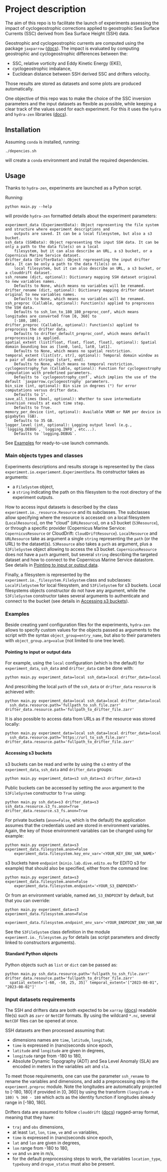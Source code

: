 # Project description

The aim of this repo is to facilitate the launch of experiments assessing the impact of cyclogeostrophic corrections 
applied to geostrophic Sea Surface Currents (SSC) derived from Sea Surface Height (SSH) data.

Geostrophic and cyclogeostrophic currents are computed using the package `jaxparrow` ([docs](https://jaxparrow.readthedocs.io/)).
The impact is evaluated by computing geostrophic and cyclogeostrophic differences between the:
- SSC, relative vorticity and Eddy Kinetic Energy (EKE),
- cyclogeostrophic imbalance,
- Euclidean distance between SSH derived SSC and drifters velocity.

Those results are stored as datasets and some plots are produced automatically.

One objective of this repo was to make the choice of the SSC inversion parameters and the input datasets 
as flexible as possible, while keeping a clear track of the values used for each experiment.
For this it uses the `hydra` and `hydra-zen` libraries ([docs](https://mit-ll-responsible-ai.github.io/hydra-zen/)).

## Installation

Assuming `conda` is installed, running:
```shell
./depencies.sh
```
will create a `conda` environment and install the required dependencies.

## Usage

Thanks to `hydra-zen`, experiments are launched as a Python script.

Running:
```shell
python main.py --help
```
will provide `hydra-zen` formatted details about the experiment parameters:
```
experiment_data (ExperimentData): Object representing the file system and structure where experiment descriptions and
    outputs are saved. It can be a local filesystem, but also a s3 bucket.
ssh_data (SSHData): Object representing the input SSH data. It can be only a path to the data file(s) on a local 
    filesystem, but it can also describe an URL, a s3 bucket, or a Copernicus Marine Service dataset.
drifter_data (DrifterData): Object representing the input drifter data. It can be only a path to the data file(s) on a 
    local filesystem, but it can also describe an URL, a s3 bucket, or a clouddrift dataset.
ssh_rename (dict, optional): Dictionary mapping SSH dataset original to new variables names.
    Defaults to None, which means no variables will be renamed.
drifter_rename (dict, optional): Dictionary mapping drifter dataset original to new variables names.
    Defaults to None, which means no variables will be renamed.
ssh_preproc (Callable, optional): Function(s) applied to preprocess the SSH data.
    Defaults to ssh_lon_to_180_180_preproc_conf, which means longitudes are converted from [0, 360] to
    [-180, 180].
drifter_preproc (Callable, optional): Function(s) applied to preprocess the drifter data.
    Defaults to drifter_default_preproc_conf, which means default preprocessing is applied.
spatial_extent (list[float, float, float, float], optional): Spatial domain bounding box as [lon0, lon1, lat0, lat1].
    Defaults to None, which means no spatial restriction.
temporal_extent (list[str, str], optional): Temporal domain window as a pair of date strings [start, end].
    Defaults to None, which means no temporal restriction.
cyclogeostrophy_fun (Callable, optional): Function for cyclogeostrophy computation with predefined parameters.
    Defaults to `cyclogeostrophy_conf`, which implies the use of the default `jaxparrow.cyclogeostrophy` parameters.
bin_size (int, optional): Bin size in degrees (°) for error computations versus drifter data.
    Defaults to 1°.
save_all_times (bool, optional): Whether to save intermediate inversion results at each time step.
    Defaults to True.
memory_per_device (int, optional): Available VRAM or RAM per device in gigabytes (GB).
    Defaults to 35 GB.
logger_level (int, optional): Logging output level (e.g., `logging.DEBUG`, `logging.INFO`, etc...).
    Defaults to `logging.DEBUG`.
```

See [Examples](###Examples) for ready-to-use launch commands.

### Main objects types and classes

Experiments descriptions and results storage is represented by the class `experiment.io.experiement.ExperimentData`.
Its constructor takes as arguments:
- a `FileSystem` object,
- a `string` indicating the path on this filesystem to the root directory of the experiment outputs.

How to access input datasets is described by the class `experiment.io._resource.Resource` and its subclasses.
The subclasses allow specifying where the resource is accessed: on a local filesystem (`LocalResource`), 
on the "cloud" (`URLResource`), on a s3 bucket (`S3Resource`), or through a specific provider 
(Copernicus Marine Service: `CopernicusResource` or CloudDrift: `CloudDriftResource`).
`LocalResource` and `URLResource` take as argument a single `string` representing the `path` (or the URL)
 to the dataset(s).
`S3Resource` also takes a `path` as argument, plus a `S3FileSystem` object allowing to access the s3 bucket.
`CopernicusResource` does not have a `path` argument, but several `string` describing the targeted dataset 
and how to connect to the Copernicus Marine Service datastore. 
See details in [Pointing to input or output data](####Pointing-to-input-or-output-data).

Finally, a filesystem is represented by the `experiment.io._filesystem.FileSystem` class and subclasses: 
`LocalFileSystem` for local filesystem, and `S3FileSystem` for s3 buckets.
Local filesystems objects constructor do not have any argument, while the `S3FileSystem` constructor takes several 
arguments to authenticate and connect to the bucket (see details in [Accessing s3 buckets](####Accessing-s3-buckets)).

### Examples

Beside creating yaml configuration files for the experiments, `hydra-zen` allows to specify custom values for the 
objects passed as arguments to the script with the syntax `object_group=entry_name`, 
but also to their parameters with `object_group.arg=value` (not limited to one tree level).

#### Pointing to input or output data

For example, using the `local` configuration (which is the default) for `experiment_data`, `ssh_data` and `drifter_data` 
can be done with:
```shell
python main.py experiment_data=local ssh_data=local drifter_data=local
```
And prescribing the local `path` of the `ssh_data` or `drifter_data` `resource` is achieved with:
```shell
python main.py experiment_data=local ssh_data=local drifter_data=local 
  ssh_data.resource.path='fullpath_to_ssh_file.zarr' drifter_data.resource.path='fullpath_to_drifter_file.zarr'
```

It is also possible to access data from URLs as if the resource was stored locally:
```shell
python main.py experiment_data=local ssh_data=local drifter_data=local 
  ssh_data.resource.path='https://url_to_ssh_file.zarr' drifter_data.resource.path='fullpath_to_drifter_file.zarr'
```

#### Accessing s3 buckets

s3 buckets can be read and write by using the `s3` entry of the `experiment_data`, `ssh_data` and `drifter_data` groups:
```shell
python main.py experiment_data=s3 ssh_data=s3 drifter_data=s3
```

Public buckets can be accessed by setting the `anon` argument to the `S3FileSystem` constructor to `True` using:
```shell
python main.py ssh_data=s3 drifter_data=s3 ssh_data.resource.s3_fs.anon=True drifter_data.resource.s3_fs.anon=True
```

For private buckets (`anon=False`, which is the default) the application assumes that the credentials used are stored 
in environment variables.
Again, the key of those environment variables can be changed using for example:
```shell
python main.py experiment_data=s3 experiment_data.filesystem.anon=False 
    experiment_data.filesystem.key_env_var='<YOUR_KEY_ENV_VAR_NAME>'
```

s3 buckets have `endpoint` (`minio.lab.dive.edito.eu` for EDITO s3 for example) that should also be specified, 
either from the command line:
```shell
python main.py experiment_data=s3 experiment_data.filesystem.anon=False 
    experiment_data.filesystem.endpoint='<YOUR_S3_ENDPOINT>'
```
Or from an environment variable, named `AWS_S3_ENDPOINT` by default, but that you can override:
```shell
python main.py experiment_data=s3 experiment_data.filesystem.anon=False 
    experiment_data.filesystem.endpoint_env_var='<YOUR_ENDPOINT_ENV_VAR_NAME>'
```

See the `S3FileSystem` class definition in the module `experiment.io._filesystem.py` for details 
(as script parameters and directly linked to constructors arguments).

#### Standard Python objects

Python objects such as `list` or `dict` can be passed as:
```shell
python main.py ssh_data.resource.path='fullpath_to_ssh_file.zarr' drifter_data.resource.path='fullpath_to_drifter_file.zarr'
  spatial_extent='[-60, -50, 25, 35]' temporal_extent='["2023-08-01", "2023-08-02"]'
```

### Input datasets requirements

The SSH and drifters data are both expected to be `xarray` ([docs](https://docs.xarray.dev/)) readable file(s) 
such as `zarr` or `NetCDF` formats.
By using the wildcard `*.nc`, several `NetCDF` files can be opened at once.

SSH datasets are then processed assuming that:
- dimensions names are `time`, `latitude`, `longitude`,
- `time` is expressed in (nano)seconds since epoch,
- `latitude` and `longitude` are given in degrees,
- `longitude` range from -180 to 180,
- Absolute Dynamic Topography (ADT) and Sea Level Anomaly (SLA) are encoded in meters in the variables `adt` and `sla`.

To meet those requirements, one can use the parameter `ssh_rename` to rename the variables and dimensions, and add a 
preprocessing step in the `experiment.preproc` module.
Note the longitudes are automatically projected to [-180, 180] if provided in [0, 360] by using the transform 
`(longitude + 180) % 360 - 180` which acts as the identity function if longitudes already range in [-180, 180].

Drifters data are assumed to follow `clouddrift` ([docs](https://clouddrift.org/)) ragged-array format, 
meaning that they have:
- `traj` and `obs` dimensions,
- at least `lat`, `lon`, `time`, `ve` and `vn` variables,
- `time` is expressed in (nano)seconds since epoch,
- `lat` and `lon` are given in degrees,
- `lon` range from -180 to 180,
- `ve` and `vn` are in m/s,
- for the default preprocessing steps to work, the variables `location_type`, `typebuoy` and `drogue_status` 
must also be present.
